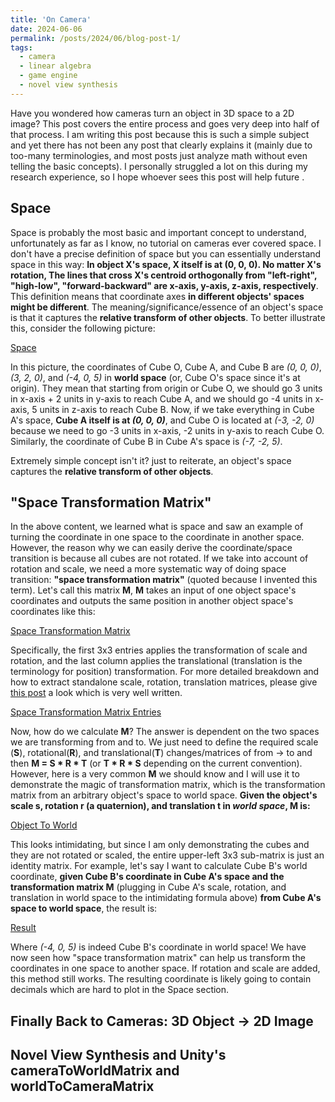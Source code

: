 ```yaml
---
title: 'On Camera'
date: 2024-06-06
permalink: /posts/2024/06/blog-post-1/
tags:
  - camera
  - linear algebra
  - game engine
  - novel view synthesis
---
```


Have you wondered how cameras turn an object in 3D space to a 2D image? This post covers the entire process and goes very
deep into half of that process. I am writing this post because this is such a simple subject and yet there has not been
any post that clearly explains it (mainly due to too-many terminologies, and most posts just analyze math without even
telling the basic concepts). I personally struggled a lot on this during my research experience, so I hope whoever sees
this post will help future .

## Space
Space is probably the most basic and important concept to understand, unfortunately as far as I know, no tutorial on cameras
ever covered space. I don't have a precise definition of space but you can essentially understand space in this way:
**In object X's space, X itself is at (0, 0, 0). No matter X's rotation, The lines that cross X's centroid orthogonally
from "left-right", "high-low", "forward-backward" are x-axis, y-axis, z-axis, respectively**. This definition means that
coordinate axes **in different objects' spaces might be different**. The meaning/significance/essence of an object's space
is that it captures the **relative transform of other objects**. To better illustrate this, consider the following picture:

[Space](../images/blog_post_1/space.png)

In this picture, the coordinates of Cube O, Cube A, and Cube B are *(0, 0, 0)*, *(3, 2, 0)*, and *(-4, 0, 5)* in **world space**
(or, Cube O's space since it's at origin). They mean that starting from origin or Cube O, we should go 3 units in x-axis +
2 units in y-axis to reach Cube A, and we should go -4 units in x-axis, 5 units in z-axis to reach Cube B. Now, if we take
everything in Cube A's space, **Cube A itself is at *(0, 0, 0)***, and Cube O is located at *(-3, -2, 0)* because we need to
go -3 units in x-axis, -2 units in y-axis to reach Cube O. Similarly, the coordinate of Cube B in Cube A's space is
*(-7, -2, 5)*.

Extremely simple concept isn't it? just to reiterate, an object's space captures the **relative transform of other objects**.

## "Space Transformation Matrix"
In the above content, we learned what is space and saw an example of turning the coordinate in one space to the coordinate
in another space. However, the reason why we can easily derive the coordinate/space transition is because all cubes are
not rotated. If we take into account of rotation and scale, we need a more systematic way of doing space transition:
**"space transformation matrix"** (quoted because I invented this term). Let's call this matrix **M**, **M** takes an
input of one object space's coordinates and outputs the same position in another object space's coordinates like this:

[Space Transformation Matrix](../images/blog_post_1/space_transformation_matrix.png)

Specifically, the first 3x3 entries applies the transformation of scale and rotation, and the last column applies the
translational (translation is the terminology for position) transformation. For more detailed breakdown and how to extract standalone scale, rotation, translation matrices,
please give [this post](https://www.brainvoyager.com/bv/doc/UsersGuide/CoordsAndTransforms/SpatialTransformationMatrices.html)
a look which is very well written.

[Space Transformation Matrix Entries](../images/blog_post_1/space_transformation_matrix_entries.png)

Now, how do we calculate **M**? The answer is dependent on the two spaces we are transforming from and to. We just need to
define the required scale (**S**), rotational(**R**), and translational(**T**) changes/matrices of from -> to and then
**M = S * R * T** (or **T * R * S** depending on the current convention). However, here
is a very common **M** we should know and I will use it to demonstrate the magic of transformation matrix, which is the
transformation matrix from an arbitrary object's space to world space. **Given the object's scale s, rotation r (a quaternion),
and translation t in *world space*, M is:**

[Object To World](../images/blog_post_1/object_to_world.png)

This looks intimidating, but since I am only demonstrating the cubes and they are not rotated or scaled, the entire upper-left 3x3
sub-matrix is just an identity matrix. For example, let's say I want to calculate Cube B's world coordinate, **given Cube
B's coordinate in Cube A's space and the transformation matrix M** (plugging in Cube A's scale, rotation, and translation in
world space to the intimidating formula above) **from Cube A's space to world space**, the result is:

[Result](../images/blog_post_1/result.png)

Where *(-4, 0, 5)* is indeed Cube B's coordinate in world space! We have now seen how "space transformation matrix" can
help us transform the coordinates in one space to another space. If rotation and scale are added, this method still works.
The resulting coordinate is likely going to contain decimals which are hard to plot in the Space section.


## Finally Back to Cameras: 3D Object -> 2D Image

## Novel View Synthesis and Unity's cameraToWorldMatrix and worldToCameraMatrix
